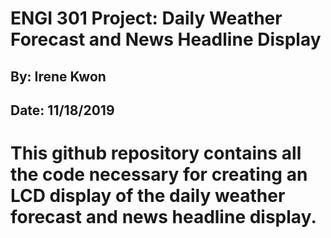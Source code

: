 # ENGI 301 Project: Daily Weather Forecast and News Headline Display
## By: Irene Kwon 
## Date: 11/18/2019

# This github repository contains all the code necessary for creating an LCD display of the daily weather forecast and news headline display.